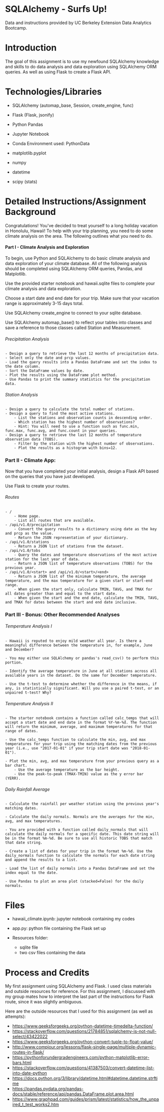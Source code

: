# SQLAlchemy - Surfs Up!

Data and instructions provided by UC Berkeley Extension Data Analytics Bootcamp.

# Introduction 

The goal of this assignment is to use my newfound SQLAlchemy knowledge and skills to do data analysis and data exploration using SQLAlchemy ORM queries. As well as using Flask to create a Flask API. 

# Technologies/Libraries

  - SQLAlchemy (automap_base, Session, create_engine, func)
  
  - Flask (Flask, jsonify)
  
  - Python Pandas
  
  - Jupyter Notebook
  
  - Conda Environment used: PythonData
  
  - matplotlib.pyplot
  
  - numpy
  
  - datetime
  
  - scipy (stats)
  
  # Detailed Instructions/Assignment Background
  
  Congratulations! You've decided to treat yourself to a long holiday vacation in Honolulu, Hawaii! To help with your trip planning, you need to do some climate analysis on the area. The following outlines what you need to do.
  
  #### Part I - Climate Analysis and Exploration
  
  To begin, use Python and SQLAlchemy to do basic climate analysis and data exploration of your climate database. All of the following analysis should be completed using SQLAlchemy ORM queries, Pandas, and Matplotlib.

  Use the provided starter notebook and hawaii.sqlite files to complete your climate analysis and data exploration.

  Choose a start date and end date for your trip. Make sure that your vacation range is approximately 3-15 days total.

  Use SQLAlchemy create_engine to connect to your sqlite database.

  Use SQLAlchemy automap_base() to reflect your tables into classes and save a reference to those classes called Station and Measurement.

###### Precipitation Analysis

    - Design a query to retrieve the last 12 months of precipitation data.
    - Select only the date and prcp values.
    - Load the query results into a Pandas DataFrame and set the index to the date column.
    - Sort the DataFrame values by date.
    - Plot the results using the DataFrame plot method.
    - Use Pandas to print the summary statistics for the precipitation data.

###### Station Analysis

    - Design a query to calculate the total number of stations.
    - Design a query to find the most active stations.
        - List the stations and observation counts in descending order.
        - Which station has the highest number of observations?
        - Hint: You will need to use a function such as func.min, func.max, func.avg, and func.count in your queries.
    - Design a query to retrieve the last 12 months of temperature observation data (TOBS).
        - Filter by the station with the highest number of observations.
        - Plot the results as a histogram with bins=12.

### Part II - Climate App:

Now that you have completed your initial analysis, design a Flask API based on the queries that you have just developed.

Use Flask to create your routes.

###### Routes

    - /
        - Home page.
        - List all routes that are available.
    - /api/v1.0/precipitation
        - Convert the query results to a dictionary using date as the key and prcp as the value.
        - Return the JSON representation of your dictionary.
    - /api/v1.0/stations
        - Return a JSON list of stations from the dataset.
    - /api/v1.0/tobs
        - Query the dates and temperature observations of the most active station for the last year of data.
        - Return a JSON list of temperature observations (TOBS) for the previous year.
    - /api/v1.0/<start> and /api/v1.0/<start>/<end>
        - Return a JSON list of the minimum temperature, the average temperature, and the max temperature for a given start or start-end range.
        - When given the start only, calculate TMIN, TAVG, and TMAX for all dates greater than and equal to the start date.
        - When given the start and the end date, calculate the TMIN, TAVG, and TMAX for dates between the start and end date inclusive.

### Part III - Bonus: Other Recommended Analyses

###### Temperature Analysis I

    - Hawaii is reputed to enjoy mild weather all year. Is there a meaningful difference between the temperature in, for example, June and December?

    - You may either use SQLAlchemy or pandas's read_csv() to perform this portion.

    - Identify the average temperature in June at all stations across all available years in the dataset. Do the same for December temperature.

    - Use the t-test to determine whether the difference in the means, if any, is statistically significant. Will you use a paired t-test, or an unpaired t-test? Why?

###### Temperature Analysis II

    - The starter notebook contains a function called calc_temps that will accept a start date and end date in the format %Y-%m-%d. The function will return the minimum, average, and maximum temperatures for that range of dates.

    - Use the calc_temps function to calculate the min, avg, and max temperatures for your trip using the matching dates from the previous year (i.e., use "2017-01-01" if your trip start date was "2018-01-01").

    - Plot the min, avg, and max temperature from your previous query as a bar chart.
        - Use the average temperature as the bar height.
        - Use the peak-to-peak (TMAX-TMIN) value as the y error bar (YERR).

###### Daily Rainfall Average

    - Calculate the rainfall per weather station using the previous year's matching dates.
    
    - Calculate the daily normals. Normals are the averages for the min, avg, and max temperatures.

    - You are provided with a function called daily_normals that will calculate the daily normals for a specific date. This date string will be in the format %m-%d. Be sure to use all historic TOBS that match that date string.

    - Create a list of dates for your trip in the format %m-%d. Use the daily_normals function to calculate the normals for each date string and append the results to a list.

    - Load the list of daily normals into a Pandas DataFrame and set the index equal to the date.

    - Use Pandas to plot an area plot (stacked=False) for the daily normals.

# Files

- hawaii_climate.ipynb: jupyter notebook containing my codes

- app.py: python file containing the Flask set up

- Resources folder:
    - sqlite file
    - two csv files containing the data 

# Process and Credits

My first assignment using SQLAlchemy and Flask. I used class materials and outside resources for reference. For this assignment, I discussed with my group mates how to interpret the last part of the instructions for Flask route, since it was slightly ambiguous.

Here are the outside resources that I used for this assignment (as well as attempts):

- https://www.geeksforgeeks.org/python-datetime-timedelta-function/
- https://stackoverflow.com/questions/21784851/sqlalchemy-is-not-null-select/43422022
- https://www.geeksforgeeks.org/python-convert-tuple-to-float-value/
- http://www.compjour.org/lessons/flask-single-page/multiple-dynamic-routes-in-flask/
- https://pythonforundergradengineers.com/python-matplotlib-error-bars.html
- https://stackoverflow.com/questions/41387503/convert-datetime-list-into-date-python
- https://docs.python.org/3/library/datetime.html#datetime.datetime.strftime
- https://pandas.pydata.org/pandas-docs/stable/reference/api/pandas.DataFrame.plot.area.html
- https://www.graphpad.com/guides/prism/latest/statistics/how_the_unpaired_t_test_works2.htm
